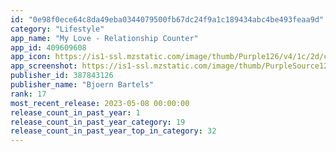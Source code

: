 ```yaml
---
id: "0e98f0ece64c8da49eba0344079500fb67dc24f9a1c189434abc4be493feaa9d"
category: "Lifestyle"
app_name: "My Love - Relationship Counter"
app_id: 409609608
app_icon: https://is1-ssl.mzstatic.com/image/thumb/Purple126/v4/1c/2d/c1/1c2dc1a0-7e1f-abe3-cb87-9cacae0a3240/AppIcon-1x_U007emarketing-0-10-0-85-220.png/1024x1024bb.png
app_screenshot: https://is1-ssl.mzstatic.com/image/thumb/PurpleSource124/v4/a4/64/2d/a4642d10-9c41-0b00-d8a1-ff7b475623b8/5c125bf1-3440-4c11-8437-b4174ee1a2c7_Simulator_Screen_Shot_-_iPhone_11_Pro_Max_-_2020-07-22_at_13.05.38.png/1242x2688bb.png
publisher_id: 387843126
publisher_name: "Bjoern Bartels"
rank: 17
most_recent_release: 2023-05-08 00:00:00
release_count_in_past_year: 1
release_count_in_past_year_category: 19
release_count_in_past_year_top_in_category: 32
---
```

